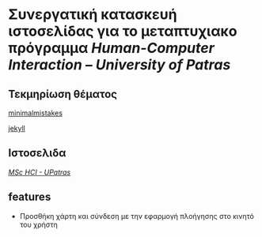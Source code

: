 # Συνεργατική κατασκευή ιστοσελίδας για το μεταπτυχιακο πρόγραμμα *Human-Computer Interaction – University of Patras*

## Τεκμηρίωση θέματος

[minimalmistakes](https://mmistakes.github.io/minimal-mistakes/)

[jekyll](https://jekyllrb.com/docs/)

## Ιστοσελιδα

[*MSc HCI - UPatras*](https://moya10.github.io/site-gr)

## features

- Προσθήκη χάρτη και σύνδεση με την εφαρμογή πλοήγησης στο κινητό του χρήστη


